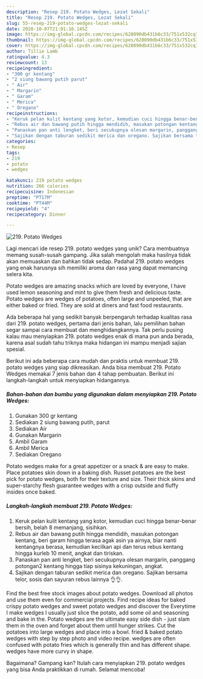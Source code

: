 ```yaml
---
description: "Resep 219. Potato Wedges, Lezat Sekali"
title: "Resep 219. Potato Wedges, Lezat Sekali"
slug: 55-resep-219-potato-wedges-lezat-sekali
date: 2020-10-07T21:01:16.145Z
image: https://img-global.cpcdn.com/recipes/628090db431b6c33/751x532cq70/219-potato-wedges-foto-resep-utama.jpg
thumbnail: https://img-global.cpcdn.com/recipes/628090db431b6c33/751x532cq70/219-potato-wedges-foto-resep-utama.jpg
cover: https://img-global.cpcdn.com/recipes/628090db431b6c33/751x532cq70/219-potato-wedges-foto-resep-utama.jpg
author: Tillie Lamb
ratingvalue: 4.3
reviewcount: 13
recipeingredient:
- "300 gr kentang"
- "2 siung bawang putih parut"
- " Air"
- " Margarin"
- " Garam"
- " Merica"
- " Oregano"
recipeinstructions:
- "Keruk pelan kulit kentang yang kotor, kemudian cuci hingga benar-benar bersih, belah 8 memanjang, sisihkan."
- "Rebus air dan bawang putih hingga mendidih, masukan potongan kentang, beri garam hingga terasa agak asin ya airnya, biar nanti kentangnya berasa, kemudian kecilkan api dan terus rebus kentang hingga kurleb 10 menit, angkat dan tiriskan."
- "Panaskan pan anti lengket, beri secukupnya olesan margarin, panggang potongan2 kentang hingga tiap sisinya kekuningan, angkat."
- "Sajikan dengan taburan sedikit merica dan oregano. Sajikan bersama telor, sosis dan sayuran rebus lainnya 👌👌."
categories:
- Resep
tags:
- 219
- potato
- wedges

katakunci: 219 potato wedges 
nutrition: 266 calories
recipecuisine: Indonesian
preptime: "PT17M"
cooktime: "PT44M"
recipeyield: "4"
recipecategory: Dinner

---
```



![219. Potato Wedges](https://img-global.cpcdn.com/recipes/628090db431b6c33/751x532cq70/219-potato-wedges-foto-resep-utama.jpg)

Lagi mencari ide resep 219. potato wedges yang unik? Cara membuatnya memang susah-susah gampang. Jika salah mengolah maka hasilnya tidak akan memuaskan dan bahkan tidak sedap. Padahal 219. potato wedges yang enak harusnya sih memiliki aroma dan rasa yang dapat memancing selera kita.

Potato wedges are amazing snacks which are loved by everyone, I have used lemon seasoning and mint to give them fresh and delicious taste. Potato wedges are wedges of potatoes, often large and unpeeled, that are either baked or fried. They are sold at diners and fast food restaurants.

Ada beberapa hal yang sedikit banyak berpengaruh terhadap kualitas rasa dari 219. potato wedges, pertama dari jenis bahan, lalu pemilihan bahan segar sampai cara membuat dan menghidangkannya. Tak perlu pusing kalau mau menyiapkan 219. potato wedges enak di mana pun anda berada, karena asal sudah tahu triknya maka hidangan ini mampu menjadi sajian spesial.


Berikut ini ada beberapa cara mudah dan praktis untuk membuat 219. potato wedges yang siap dikreasikan. Anda bisa membuat 219. Potato Wedges memakai 7 jenis bahan dan 4 tahap pembuatan. Berikut ini langkah-langkah untuk menyiapkan hidangannya.

<!--inarticleads1-->

##### Bahan-bahan dan bumbu yang digunakan dalam menyiapkan 219. Potato Wedges:

1. Gunakan 300 gr kentang
1. Sediakan 2 siung bawang putih, parut
1. Sediakan  Air
1. Gunakan  Margarin
1. Ambil  Garam
1. Ambil  Merica
1. Sediakan  Oregano


Potato wedges make for a great appetizer or a snack &amp; are easy to make. Place potatoes skin down in a baking dish. Russet potatoes are the best pick for potato wedges, both for their texture and size. Their thick skins and super-starchy flesh guarantee wedges with a crisp outside and fluffy insides once baked. 

<!--inarticleads2-->

##### Langkah-langkah membuat 219. Potato Wedges:

1. Keruk pelan kulit kentang yang kotor, kemudian cuci hingga benar-benar bersih, belah 8 memanjang, sisihkan.
1. Rebus air dan bawang putih hingga mendidih, masukan potongan kentang, beri garam hingga terasa agak asin ya airnya, biar nanti kentangnya berasa, kemudian kecilkan api dan terus rebus kentang hingga kurleb 10 menit, angkat dan tiriskan.
1. Panaskan pan anti lengket, beri secukupnya olesan margarin, panggang potongan2 kentang hingga tiap sisinya kekuningan, angkat.
1. Sajikan dengan taburan sedikit merica dan oregano. Sajikan bersama telor, sosis dan sayuran rebus lainnya 👌👌.


Find the best free stock images about potato wedges. Download all photos and use them even for commercial projects. Find recipe ideas for baked crispy potato wedges and sweet potato wedges and discover the Everytime I make wedges I usually just slice the potato, add some oil and seasoning and bake in the. Potato wedges are the ultimate easy side dish - just slam them in the oven and forget about them until hunger strikes. Cut the potatoes into large wedges and place into a bowl. fried &amp; baked potato wedges with step by step photo and video recipe. wedges are often confused with potato fries which is generally thin and has different shape. wedges have more curvy in shape. 

Bagaimana? Gampang kan? Itulah cara menyiapkan 219. potato wedges yang bisa Anda praktikkan di rumah. Selamat mencoba!
